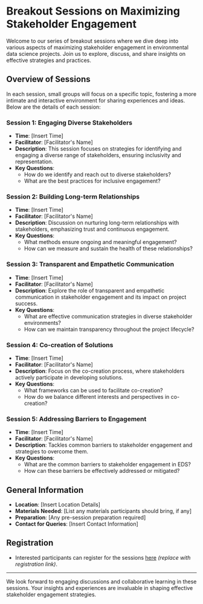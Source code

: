 # Breakout Sessions on Maximizing Stakeholder Engagement

Welcome to our series of breakout sessions where we dive deep into various aspects of maximizing stakeholder engagement in environmental data science projects. Join us to explore, discuss, and share insights on effective strategies and practices.

## Overview of Sessions

In each session, small groups will focus on a specific topic, fostering a more intimate and interactive environment for sharing experiences and ideas. Below are the details of each session:

### Session 1: Engaging Diverse Stakeholders
- **Time**: [Insert Time]
- **Facilitator**: [Facilitator's Name]
- **Description**: This session focuses on strategies for identifying and engaging a diverse range of stakeholders, ensuring inclusivity and representation.
- **Key Questions**:
  - How do we identify and reach out to diverse stakeholders?
  - What are the best practices for inclusive engagement?

### Session 2: Building Long-term Relationships
- **Time**: [Insert Time]
- **Facilitator**: [Facilitator's Name]
- **Description**: Discussion on nurturing long-term relationships with stakeholders, emphasizing trust and continuous engagement.
- **Key Questions**:
  - What methods ensure ongoing and meaningful engagement?
  - How can we measure and sustain the health of these relationships?

### Session 3: Transparent and Empathetic Communication
- **Time**: [Insert Time]
- **Facilitator**: [Facilitator's Name]
- **Description**: Explore the role of transparent and empathetic communication in stakeholder engagement and its impact on project success.
- **Key Questions**:
  - What are effective communication strategies in diverse stakeholder environments?
  - How can we maintain transparency throughout the project lifecycle?

### Session 4: Co-creation of Solutions
- **Time**: [Insert Time]
- **Facilitator**: [Facilitator's Name]
- **Description**: Focus on the co-creation process, where stakeholders actively participate in developing solutions.
- **Key Questions**:
  - What frameworks can be used to facilitate co-creation?
  - How do we balance different interests and perspectives in co-creation?

### Session 5: Addressing Barriers to Engagement
- **Time**: [Insert Time]
- **Facilitator**: [Facilitator's Name]
- **Description**: Tackles common barriers to stakeholder engagement and strategies to overcome them.
- **Key Questions**:
  - What are the common barriers to stakeholder engagement in EDS?
  - How can these barriers be effectively addressed or mitigated?

## General Information

- **Location**: [Insert Location Details]
- **Materials Needed**: [List any materials participants should bring, if any]
- **Preparation**: [Any pre-session preparation required]
- **Contact for Queries**: [Insert Contact Information]

## Registration

- Interested participants can register for the sessions [here](#) _(replace with registration link)_.

---

We look forward to engaging discussions and collaborative learning in these sessions. Your insights and experiences are invaluable in shaping effective stakeholder engagement strategies.
